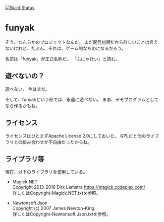 [![Build Status](https://travis-ci.com/mifumi323/funyak.svg?branch=master)](https://travis-ci.com/mifumi323/funyak)

# funyak
そう、なんらかのプロジェクトなんだ。
まだ開発初期だから詳しいことは言えないけれど、たぶん、それは、ゲーム的なものになるだろう。

名前は「funyak」が正式名称だ。
「ふにゃけい」と読む。

## 遊べないの？

遊べない。
今はまだ。

そして、funyakという形では、永遠に遊べない。
まあ、デモプログラムとしてなら作るかもね。

## ライセンス

ライセンスはひとまずApache License 2.0にしておいた。
GPLだと他のライブラリとの組み合わせが不自由だったからね。

## ライブラリ等

現在、以下のライブラリを使用している。

- Magick.NET  
  Copyright 2013-2016 Dirk Lemstra <https://magick.codeplex.com/>  
  詳しくはCopyright-Magick.NET.txtを参照。

- Newtonsoft.Json  
  Copyright (c) 2007 James Newton-King  
  詳しくはCopyright-Newtonsoft.Json.txtを参照。
